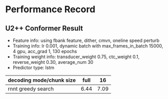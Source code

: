 # Performance Record

## U2++ Conformer Result

* Feature info: using fbank feature, dither, cmvn, oneline speed perturb
* Training info: lr 0.001, dynamic batch with max_frames_in_batch 15000, 4 gpu, acc_grad 1, 130 epochs
* Training weight info: transducer_weight 0.75,  ctc_weight 0.1, reverse_weight 0.30, average_num 30
* Predictor type: lstm

| decoding mode/chunk size  | full  | 16    |
|---------------------------|-------|-------|
| rnnt greedy search        | 6.44  | 7.09  |

